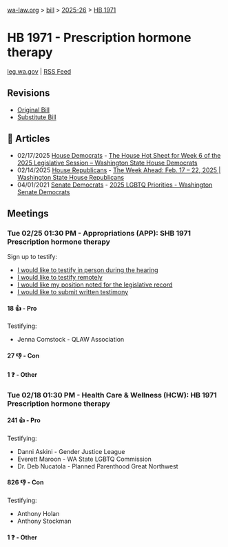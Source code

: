 [wa-law.org](/) > [bill](/bill/) > [2025-26](/bill/2025-26/) > [HB 1971](/bill/2025-26/hb/1971/)

# HB 1971 - Prescription hormone therapy
[leg.wa.gov](https://app.leg.wa.gov/billsummary?BillNumber=1971&Year=2025&Initiative=false) | [RSS Feed](./rss.xml)

## Revisions
* [Original Bill](1/)
* [Substitute Bill](S/)

## 📰 Articles
* 02/17/2025 [House Democrats](/org/house_democrats/) - [The House Hot Sheet for Week 6 of the 2025 Legislative Session – Washington State House Democrats](https://housedemocrats.wa.gov/blog/2025/02/17/the-house-hot-sheet-for-week-6-of-the-2025-legislative-session/#:~:text=HB%201971)
* 02/14/2025 [House Republicans](/org/house_republicans/) - [The Week Ahead: Feb. 17 – 22, 2025 | Washington State House Republicans](https://houserepublicans.wa.gov/week/the-week-ahead-feb-17-22-2025/#:~:text=HB%201971)
* 04/01/2021 [Senate Democrats](/org/senate_democrats/) - [2025 LGBTQ Priorities - Washington Senate Democrats](https://senatedemocrats.wa.gov/lgbtq2025priorities/#:~:text=House%20Bill%201971)

## Meetings
### Tue 02/25 01:30 PM - Appropriations (APP): SHB 1971 Prescription hormone therapy
Sign up to testify:
* [I would like to testify in person during the hearing](https://app.leg.wa.gov/csi/Testifier/Add?chamber=House&mId=32907&aId=165025&caId=26223&tId=1)
* [I would like to testify remotely](https://app.leg.wa.gov/csi/Testifier/Add?chamber=House&mId=32907&aId=165025&caId=26223&tId=2)
* [I would like my position noted for the legislative record](https://app.leg.wa.gov/csi/Testifier/Add?chamber=House&mId=32907&aId=165025&caId=26223&tId=3)
* [I would like to submit written testimony](https://app.leg.wa.gov/csi/Testifier/Add?chamber=House&mId=32907&aId=165025&caId=26223&tId=4)

#### 18 👍 - Pro
Testifying:
* Jenna Comstock - QLAW Association

#### 27 👎 - Con

#### 1 ❓ - Other

### Tue 02/18 01:30 PM - Health Care & Wellness (HCW): HB 1971 Prescription hormone therapy
#### 241 👍 - Pro
Testifying:
* Danni Askini - Gender Justice League
* Everett Maroon - WA State LGBTQ Commission
* Dr. Deb Nucatola - Planned Parenthood Great Northwest

#### 826 👎 - Con
Testifying:
* Anthony Holan
* Anthony Stockman

#### 1 ❓ - Other

